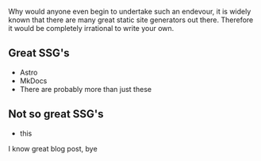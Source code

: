 Why would anyone even begin to undertake such an endevour, it is widely known 
that there are many great static site generators out there. Therefore it would 
be completely irrational to write your own.

## Great SSG's
- Astro
- MkDocs
- There are probably more than just these

## Not so great SSG's
- this

I know great blog post, bye
